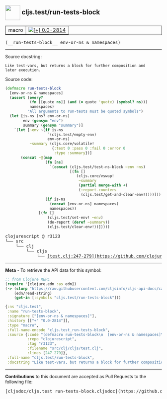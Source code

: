 ## <img width="48px" valign="middle" src="http://i.imgur.com/Hi20huC.png"> cljs.test/run-tests-block

 <table border="1">
<tr>

<td>macro</td>
<td><a href="https://github.com/cljsinfo/cljs-api-docs/tree/0.0-2814"><img valign="middle" alt="[+] 0.0-2814" src="https://img.shields.io/badge/+-0.0--2814-lightgrey.svg"></a> </td>
</tr>
</table>

 <samp>
(__run-tests-block__ env-or-ns & namespaces)<br>
</samp>

---




Source docstring:

```
Like test-vars, but returns a block for further composition and
later execution.
```

Source code:

```clj
(defmacro run-tests-block
  [env-or-ns & namespaces]
  (assert (every?
           (fn [[quote ns]] (and (= quote 'quote) (symbol? ns)))
           namespaces)
          "All arguments to run-tests must be quoted symbols")
  (let [is-ns (ns? env-or-ns)
        env (gensym "env")
        summary (gensym "summary")]
    `(let [~env ~(if is-ns
                   `(cljs.test/empty-env)
                   env-or-ns)
           ~summary (cljs.core/volatile!
                     {:test 0 :pass 0 :fail 0 :error 0
                      :type :summary})]
       (concat ~@(map
                  (fn [ns]
                    `(concat (cljs.test/test-ns-block ~env ~ns)
                             [(fn []
                                (cljs.core/vswap!
                                 ~summary
                                 (partial merge-with +)
                                 (:report-counters
                                  (cljs.test/get-and-clear-env!))))]))
                  (if is-ns
                    (concat [env-or-ns] namespaces)
                    namespaces))
               [(fn []
                   (cljs.test/set-env! ~env)
                   (do-report (deref ~summary))
                   (cljs.test/clear-env!))]))))
```

 <pre>
clojurescript @ r3123
└── src
    └── clj
        └── cljs
            └── <ins>[test.clj:247-279](https://github.com/clojure/clojurescript/blob/r3123/src/clj/cljs/test.clj#L247-L279)</ins>
</pre>


---

__Meta__ - To retrieve the API data for this symbol:

```clj
;; from Clojure REPL
(require '[clojure.edn :as edn])
(-> (slurp "https://raw.githubusercontent.com/cljsinfo/cljs-api-docs/catalog/cljs-api.edn")
    (edn/read-string)
    (get-in [:symbols "cljs.test/run-tests-block"]))
```

```clj
{:ns "cljs.test",
 :name "run-tests-block",
 :signature ["[env-or-ns & namespaces]"],
 :history [["+" "0.0-2814"]],
 :type "macro",
 :full-name-encode "cljs.test_run-tests-block",
 :source {:code "(defmacro run-tests-block\n  [env-or-ns & namespaces]\n  (assert (every?\n           (fn [[quote ns]] (and (= quote 'quote) (symbol? ns)))\n           namespaces)\n          \"All arguments to run-tests must be quoted symbols\")\n  (let [is-ns (ns? env-or-ns)\n        env (gensym \"env\")\n        summary (gensym \"summary\")]\n    `(let [~env ~(if is-ns\n                   `(cljs.test/empty-env)\n                   env-or-ns)\n           ~summary (cljs.core/volatile!\n                     {:test 0 :pass 0 :fail 0 :error 0\n                      :type :summary})]\n       (concat ~@(map\n                  (fn [ns]\n                    `(concat (cljs.test/test-ns-block ~env ~ns)\n                             [(fn []\n                                (cljs.core/vswap!\n                                 ~summary\n                                 (partial merge-with +)\n                                 (:report-counters\n                                  (cljs.test/get-and-clear-env!))))]))\n                  (if is-ns\n                    (concat [env-or-ns] namespaces)\n                    namespaces))\n               [(fn []\n                   (cljs.test/set-env! ~env)\n                   (do-report (deref ~summary))\n                   (cljs.test/clear-env!))]))))",
          :repo "clojurescript",
          :tag "r3123",
          :filename "src/clj/cljs/test.clj",
          :lines [247 279]},
 :full-name "cljs.test/run-tests-block",
 :docstring "Like test-vars, but returns a block for further composition and\nlater execution."}

```

---

__Contributions__ to this document are accepted as Pull Requests to the following file:

 <pre>
[cljsdoc/cljs.test_run-tests-block.cljsdoc](https://github.com/cljsinfo/cljs-api-docs/blob/master/cljsdoc/cljs.test_run-tests-block.cljsdoc)
</pre>

